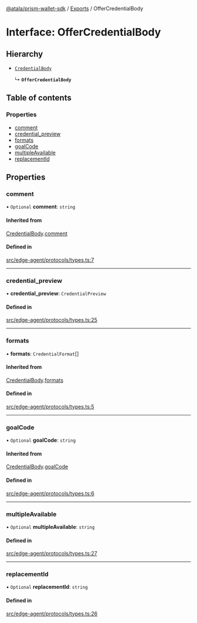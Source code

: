 [@atala/prism-wallet-sdk](../README.md) / [Exports](../modules.md) / OfferCredentialBody

# Interface: OfferCredentialBody

## Hierarchy

- [`CredentialBody`](CredentialBody.md)

  ↳ **`OfferCredentialBody`**

## Table of contents

### Properties

- [comment](OfferCredentialBody.md#comment)
- [credential\_preview](OfferCredentialBody.md#credential_preview)
- [formats](OfferCredentialBody.md#formats)
- [goalCode](OfferCredentialBody.md#goalcode)
- [multipleAvailable](OfferCredentialBody.md#multipleavailable)
- [replacementId](OfferCredentialBody.md#replacementid)

## Properties

### comment

• `Optional` **comment**: `string`

#### Inherited from

[CredentialBody](CredentialBody.md).[comment](CredentialBody.md#comment)

#### Defined in

[src/edge-agent/protocols/types.ts:7](https://github.com/hyperledger/identus-edge-agent-sdk-ts/blob/382b1c7b46001b3d4171eaa2010aa8f9482d27e8/src/edge-agent/protocols/types.ts#L7)

___

### credential\_preview

• **credential\_preview**: `CredentialPreview`

#### Defined in

[src/edge-agent/protocols/types.ts:25](https://github.com/hyperledger/identus-edge-agent-sdk-ts/blob/382b1c7b46001b3d4171eaa2010aa8f9482d27e8/src/edge-agent/protocols/types.ts#L25)

___

### formats

• **formats**: `CredentialFormat`[]

#### Inherited from

[CredentialBody](CredentialBody.md).[formats](CredentialBody.md#formats)

#### Defined in

[src/edge-agent/protocols/types.ts:5](https://github.com/hyperledger/identus-edge-agent-sdk-ts/blob/382b1c7b46001b3d4171eaa2010aa8f9482d27e8/src/edge-agent/protocols/types.ts#L5)

___

### goalCode

• `Optional` **goalCode**: `string`

#### Inherited from

[CredentialBody](CredentialBody.md).[goalCode](CredentialBody.md#goalcode)

#### Defined in

[src/edge-agent/protocols/types.ts:6](https://github.com/hyperledger/identus-edge-agent-sdk-ts/blob/382b1c7b46001b3d4171eaa2010aa8f9482d27e8/src/edge-agent/protocols/types.ts#L6)

___

### multipleAvailable

• `Optional` **multipleAvailable**: `string`

#### Defined in

[src/edge-agent/protocols/types.ts:27](https://github.com/hyperledger/identus-edge-agent-sdk-ts/blob/382b1c7b46001b3d4171eaa2010aa8f9482d27e8/src/edge-agent/protocols/types.ts#L27)

___

### replacementId

• `Optional` **replacementId**: `string`

#### Defined in

[src/edge-agent/protocols/types.ts:26](https://github.com/hyperledger/identus-edge-agent-sdk-ts/blob/382b1c7b46001b3d4171eaa2010aa8f9482d27e8/src/edge-agent/protocols/types.ts#L26)
